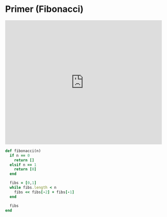 # Primer (Fibonacci)

<iframe src="https://player.vimeo.com/video/209983529?rel=0&autoplay=1" width="100%" height="400px" frameborder="0" webkitallowfullscreen="" mozallowfullscreen="" allowfullscreen="" style="line-height: 1.6em;" rel="line-height: 1.6em;"></iframe>


```ruby
def fibonacci(n)
  if n == 0
    return []
  elsif n == 1
    return [0]
  end

  fibs = [0,1]
  while fibs.length < n
    fibs << fibs[-2] + fibs[-1]
  end

  fibs
end 
```
